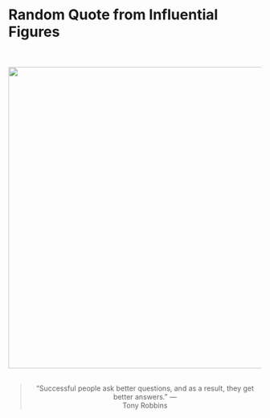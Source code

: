 # Random Quote from Influential Figures

<div align="center">
  <br>
  <br>
  <a href="https://en.wikipedia.org/wiki/Tony_Robbins" title="Tony Robbins - Wikipedia"><img src="https://upload.wikimedia.org/wikipedia/commons/5/5e/Tony_Robbins.jpg" width="600px"></a>
  <br>
  <br>
  <blockquote>&ldquo;Successful people ask better questions, and as a result, they get better answers.&rdquo; &mdash; <footer>Tony Robbins</footer></blockquote>
</div>
  